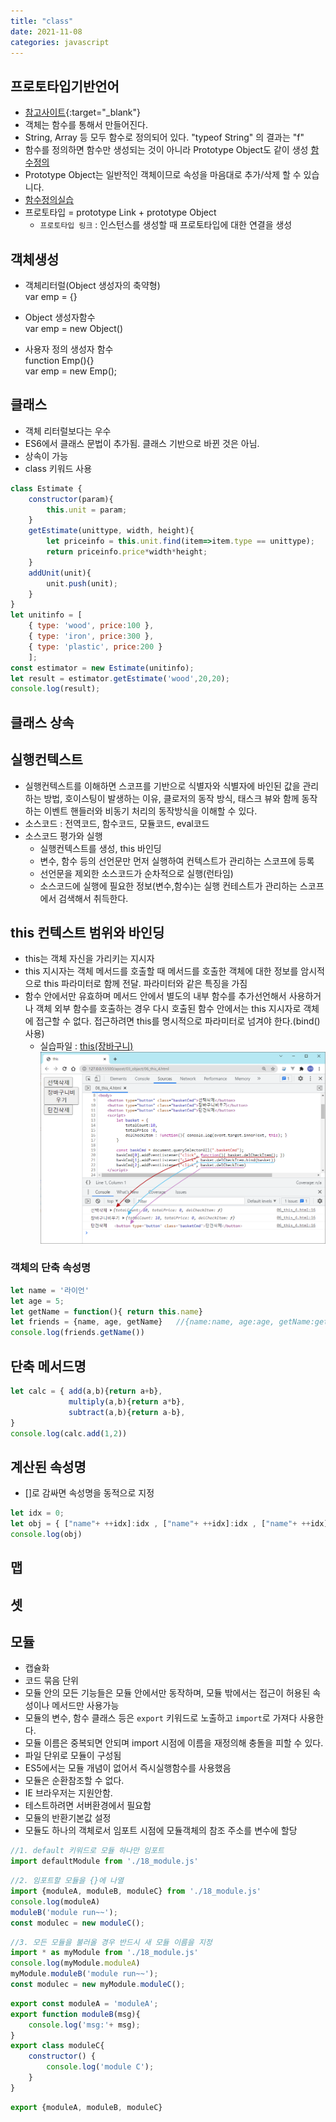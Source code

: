 ```yaml
---
title: "class"
date: 2021-11-08
categories: javascript  
---
```


## 프로토타입기반언어

* [참고사이트](https://medium.com/@bluesh55/javascript-prototype-%EC%9D%B4%ED%95%B4%ED%95%98%EA%B8%B0-f8e67c286b67){:target="_blank"}  
* 객체는 함수를 통해서 만들어진다.
* String, Array 등 모두 함수로 정의되어 있다. "typeof String" 의 결과는 "f"
* 함수를 정의하면 함수만 생성되는 것이 아니라 Prototype Object도 같이 생성 [함수정의](/img/protorype01.png)
* Prototype Object는 일반적인 객체이므로 속성을 마음대로 추가/삭제 할 수 있습니다.
* [함수정의실습](/img/protorype02.png)  
* 프로토타입 = prototype Link + prototype Object
  * `프로토타입 링크` : 인스턴스를 생성할 때 프로토타입에 대한 연결을 생성

## 객체생성

* 객체리터럴(Object 생성자의 축약형)  
    var emp = {}  

* Object 생성자함수  
    var emp = new Object()  

* 사용자 정의 생성자 함수  
    function Emp(){}  
    var emp = new Emp();

## 클래스

* 객체 리터럴보다는 우수
* ES6에서 클래스 문법이 추가됨. 클래스 기반으로 바뀐 것은 아님.
* 상속이 가능
* class 키워드 사용

```javascript
class Estimate {
    constructor(param){
        this.unit = param;
    }
    getEstimate(unittype, width, height){
        let priceinfo = this.unit.find(item=>item.type == unittype);
        return priceinfo.price*width*height;
    }
    addUnit(unit){
        unit.push(unit);
    }
}
let unitinfo = [
    { type: 'wood', price:100 },
    { type: 'iron', price:300 },
    { type: 'plastic', price:200 }
    ];
const estimator = new Estimate(unitinfo);
let result = estimator.getEstimate('wood',20,20);
console.log(result);
```

## 클래스 상속

## 실행컨텍스트

* 실행컨텍스트를 이해하면 스코프를 기반으로 식별자와 식별자에 바인된 값을 관리하는 방법, 호이스팅이 발생하는 이유, 클로저의 동작 방식, 태스크 뷰와 함께 동작하는 이벤트 핸들러와 비동기 처리의 동작방식을 이해할 수 있다.
* 소스코드 : 전역코드, 함수코드, 모듈코드, eval코드
* 소스코드 평가와 실행
  * 실행컨텍스트를 생성, this 바인딩
  * 변수, 함수 등의 선언문만 먼저 실행하여 컨텍스트가 관리하는 스코프에 등록
  * 선언문을 제외한 소스코드가 순차적으로 실행(런타임)
  * 소스코드에 실행에 필요한 정보(변수,함수)는 실행 컨테스트가 관리하는 스코프에서 검색해서 취득한다.

## this 컨텍스트 범위와 바인딩

* this는 객체 자신을 가리키는 지시자
* this 지시자는 객체 메서드를 호출할 때 메서드를 호출한 객체에 대한 정보를 암시적으로 this 파라미터로 함께 전달. 파라미터와 같은 특징을 가짐
* 함수 안에서만 유효하며 메서드 안에서 별도의 내부 함수를 추가선언해서 사용하거나 객체 외부 함수를 호출하는 경우 다시 호출된 함수 안에서는 this  지시자로 객체에 접근할 수 없다. 접근하려면 this를 명시적으로 파라미터로 넘겨야 한다.(bind() 사용)
  * 실습파일 : [this(장바구니)](https://github.com/cyannara/jswork/blob/main/apost/03_object/06_this_4.html)
  ![this](/img/this04.png)

### 객체의 단축 속성명

```javascript
let name = '라이언'
let age = 5;
let getName = function(){ return this.name}
let friends = {name, age, getName}   //{name:name, age:age, getName:getName}
console.log(friends.getName()) 
```

## 단축 메서드명

```javascript
let calc = { add(a,b){return a+b},
             multiply(a,b){return a*b},
             subtract(a,b){return a-b},
}
console.log(calc.add(1,2))
```

## 계산된 속성명

* []로 감싸면 속성명을 동적으로 지정

```javascript
let idx = 0;
let obj = { ["name"+ ++idx]:idx , ["name"+ ++idx]:idx , ["name"+ ++idx]:idx }
console.log(obj)
```

## 맵

## 셋

## 모듈

* 캡슐화
* 코드 묶음 단위
* 모듈 안의 모든 기능들은 모듈 안에서만 동작하며, 모듈 밖에서는 접근이 허용된 속성이나 메서드만 사용가능
* 모듈의 변수, 함수 클래스 등은 `export` 키워드로 노출하고 `import`로 가져다 사용한다.
* 모듈 이름은 중복되면 안되며  import 시점에 이름을 재정의해 충돌을 피할 수 있다.
* 파일 단위로 모듈이 구성됨
* ES5에서는 모듈 개념이 없어서 즉시실행함수를 사용했음  
* 모듈은 순환참조할 수 없다.
* IE 브라우저는 지원안함.
* 테스트하려면 서버환경에서 필요함
* 모듈의 반환기본값 설정
* 모듈도 하나의 객체로서 임포트 시점에 모듈객체의 참조 주소를 변수에 할당
```js
//1. default 키워드로 모듈 하나만 임포트
import defaultModule from './18_module.js'
```

```js
//2. 임포트할 모듈을 {}에 나열
import {moduleA, moduleB, moduleC} from './18_module.js'
console.log(moduleA)
moduleB('module run~~');
const modulec = new moduleC();
```

```js
//3. 모든 모듈을 불러올 경우 반드시 새 모듈 이름을 지정
import * as myModule from './18_module.js'
console.log(myModule.moduleA)
myModule.moduleB('module run~~');
const modulec = new myModule.moduleC();
```

```js
export const moduleA = 'moduleA';
export function moduleB(msg){
    console.log('msg:'+ msg);
}
export class moduleC{
    constructor() {
        console.log('module C');
    }
}
```

```js
export {moduleA, moduleB, moduleC}
```